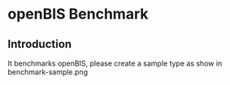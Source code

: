 # openBIS Benchmark #

## Introduction ##

It benchmarks openBIS, please create a sample type as show in benchmark-sample.png